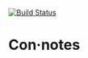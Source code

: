 [![Build Status](https://travis-ci.org/ohle/connotes.svg?branch=master)](https://travis-ci.org/ohle/connotes)

# Con·notes
